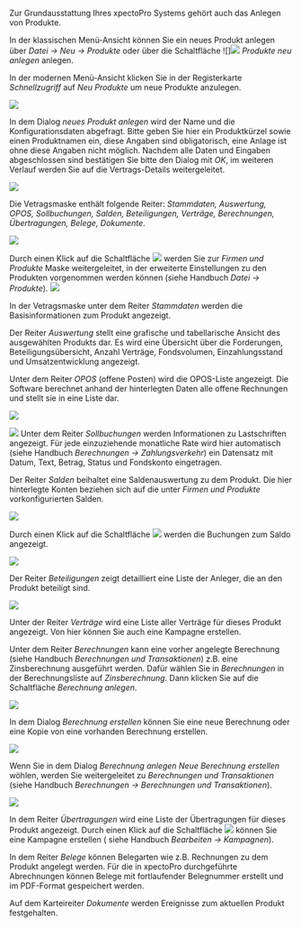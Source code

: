 Zur Grundausstattung Ihres xpectoPro Systems gehört auch das Anlegen von Produkte. 

In der klassischen Menü-Ansicht können Sie ein neues Produkt anlegen über 
 *Datei → Neu → Produkte* oder über die Schaltfläche ![]![](http://xpecto.github.io/docs/img/img_1461405309793.png)  *Produkte neu anlegen* anlegen.

In der modernen Menü-Ansicht klicken Sie in der Registerkarte *Schnellzugriff* auf *Neu* *Produkte* um neue Produkte anzulegen.

![](http://xpecto.github.io/docs/img/img_1462954011410.png)

In dem Dialog *neues Produkt anlegen* wird der Name und die Konfigurationsdaten abgefragt.
Bitte geben Sie hier ein Produktkürzel sowie einen Produktnamen ein, diese Angaben sind obligatorisch, eine Anlage ist ohne diese Angaben nicht möglich. Nachdem alle Daten und Eingaben abgeschlossen sind bestätigen Sie bitte den Dialog mit *OK*, im weiteren Verlauf werden Sie auf die Vertrags-Details weitergeleitet.

![](http://xpecto.github.io/docs/xpecto/Datei/Neu/Produkte/Produkt_anlegen.jpg)

Die Vetragsmaske enthält folgende Reiter: *Stammdaten, Auswertung, OPOS, Sollbuchungen, Salden, Beteiligungen, Verträge, Berechnungen, Übertragungen, Belege, Dokumente*.

![](http://xpecto.github.io/docs/xpecto/Datei/Neu/Produkte/Produkt_Detail.png)

Durch einen Klick auf die Schaltfläche ![](http://xpecto.github.io/docs/img/img_1461568213135.png) werden Sie zur *Firmen und Produkte* Maske weitergeleitet, in der erweiterte Einstellungen zu den Produkten vorgenommen werden können (siehe Handbuch *Datei → Produkte*).
![](http://xpecto.github.io/docs/xpecto/Datei/Neu/Produkte/Firmen_Produkte.png)

In der Vetragsmaske unter dem Reiter *Stammdaten* werden die Basisinformationen zum Produkt angezeigt.

Der Reiter *Auswertung* stellt eine grafische und tabellarische Ansicht des ausgewählten Produkts dar. Es wird eine Übersicht über die Forderungen, Beteiligungsübersicht, Anzahl Verträge, Fondsvolumen, Einzahlungsstand und Umsatzentwicklung angezeigt.

 Unter dem Reiter *OPOS* (offene Posten) wird die OPOS-Liste angezeigt. Die Software berechnet anhand der hinterlegten Daten alle offene Rechnungen und stellt sie in eine Liste dar.

![](http://xpecto.github.io/docs/img/img_1461568583275.png)
 
![](http://xpecto.github.io/docs/xpecto/Grafiken/gr_gluehbirne.jpg) Unter dem Reiter *Sollbuchungen* werden Informationen zu Lastschriften angezeigt. Für jede einzuziehende monatliche Rate wird hier automatisch (siehe Handbuch *Berechnungen → Zahlungsverkehr*) ein Datensatz mit Datum, Text, Betrag, Status und Fondskonto eingetragen.
 
Der Reiter *Salden* beihaltet eine Saldenauswertung zu dem Produkt. Die hier hinterlegte Konten beziehen sich auf die unter *Firmen und Produkte* vorkonfigurierten Salden.

![](http://xpecto.github.io/docs/xpecto/Datei/Neu/Produkte/Auswertung_Salden.png)

Durch einen Klick auf die Schaltfläche ![](http://xpecto.github.io/docs/img/img_1461570397385.png) werden die Buchungen zum Saldo angezeigt.

![](http://xpecto.github.io/docs/xpecto/Datei/Neu/Produkte/Ergebnis_Auswertung_Salden.png)

Der Reiter *Beteiligungen* zeigt detailliert eine Liste der Anleger, die an den Produkt beteiligt sind.

![](http://xpecto.github.io/docs/xpecto/Datei/Neu/Produkte/Beteiligung.png)

Unter der Reiter *Verträge* wird eine Liste aller Verträge für dieses Produkt angezeigt. Von hier können Sie auch eine Kampagne erstellen.
 
Unter dem Reiter *Berechnungen* kann eine vorher angelegte Berechnung (siehe Handbuch *Berechnungen und Transaktionen*)  z.B. eine Zinsberechnung ausgeführt werden.
Dafür wählen Sie in *Berechnungen* in der Berechnungsliste auf *Zinsberechnung*. Dann klicken Sie auf die Schaltfläche *Berechnung anlegen*.

![](http://xpecto.github.io/docs/img/img_1461408021580.png)

In dem Dialog *Berechnung erstellen* können Sie eine neue Berechnung oder eine Kopie von eine vorhanden Berechnung erstellen.

![](http://xpecto.github.io/docs/img/img_1461572769392.png)

Wenn Sie in dem Dialog *Berechnung anlegen*  *Neue Berechnung erstellen* wöhlen, werden Sie weitergeleitet zu *Berechnungen und Transaktionen* (siehe Handbuch *Berechnungen → Berechnungen und Transaktionen*).

![](http://xpecto.github.io/docs/img/img_1461406481399.png)

In dem Reiter *Übertragungen* wird eine Liste der Übertragungen für dieses Produkt angezeigt. 
Durch einen Klick auf die Schaltfläche ![](http://xpecto.github.io/docs/img/img_1461571103101.png) können Sie eine Kampagne erstellen ( siehe Handbuch *Bearbeiten → Kampagnen*).

In dem Reiter *Belege* können Belegarten wie z.B. Rechnungen zu dem Produkt angelegt werden.
Für die in xpectoPro durchgeführte Abrechnungen können Belege mit fortlaufender Belegnummer erstellt und im PDF-Format gespeichert werden.

Auf dem Karteireiter *Dokumente* werden Ereignisse zum aktuellen Produkt festgehalten.   
